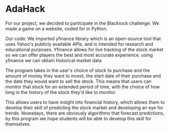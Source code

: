# AdaHack
For our project, we decided to participate in the Blackrock challenge.
We made a game on a website, coded for in Python. 

Our code:
We imported yfinance library which is an open-source tool that uses Yahoo's publicly available APIs, and is intended for research and educational purposes. Yfinance allows for live tracking of the stock market so we can offer players the best and most accurate experience.
using yfinance we can obtain historical market data

The program takes in the user's choice of stock to purchase and the amount of money they want to invest, the start date of their purchase and the date they would want to sell the stock. This means that users can monitor that stock for an extended period of time, with the choice of how long in the history of the stock they'd like to monitor.

This allows users to have insight into financial history, which allows them to develop their skill of predicting the stock market and developing an eye for trends. Nowadays, there are obviously algorithms that forecast predictions, by this program we hope students will be able to develop this skill for themselves. 
